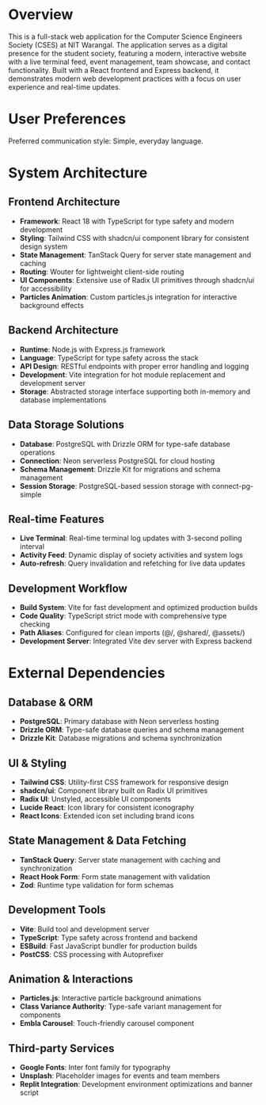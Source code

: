 # Overview

This is a full-stack web application for the Computer Science Engineers Society (CSES) at NIT Warangal. The application serves as a digital presence for the student society, featuring a modern, interactive website with a live terminal feed, event management, team showcase, and contact functionality. Built with a React frontend and Express backend, it demonstrates modern web development practices with a focus on user experience and real-time updates.

# User Preferences

Preferred communication style: Simple, everyday language.

# System Architecture

## Frontend Architecture
- **Framework**: React 18 with TypeScript for type safety and modern development
- **Styling**: Tailwind CSS with shadcn/ui component library for consistent design system
- **State Management**: TanStack Query for server state management and caching
- **Routing**: Wouter for lightweight client-side routing
- **UI Components**: Extensive use of Radix UI primitives through shadcn/ui for accessibility
- **Particles Animation**: Custom particles.js integration for interactive background effects

## Backend Architecture
- **Runtime**: Node.js with Express.js framework
- **Language**: TypeScript for type safety across the stack
- **API Design**: RESTful endpoints with proper error handling and logging
- **Development**: Vite integration for hot module replacement and development server
- **Storage**: Abstracted storage interface supporting both in-memory and database implementations

## Data Storage Solutions
- **Database**: PostgreSQL with Drizzle ORM for type-safe database operations
- **Connection**: Neon serverless PostgreSQL for cloud hosting
- **Schema Management**: Drizzle Kit for migrations and schema management
- **Session Storage**: PostgreSQL-based session storage with connect-pg-simple

## Real-time Features
- **Live Terminal**: Real-time terminal log updates with 3-second polling interval
- **Activity Feed**: Dynamic display of society activities and system logs
- **Auto-refresh**: Query invalidation and refetching for live data updates

## Development Workflow
- **Build System**: Vite for fast development and optimized production builds
- **Code Quality**: TypeScript strict mode with comprehensive type checking
- **Path Aliases**: Configured for clean imports (@/, @shared/, @assets/)
- **Development Server**: Integrated Vite dev server with Express backend

# External Dependencies

## Database & ORM
- **PostgreSQL**: Primary database with Neon serverless hosting
- **Drizzle ORM**: Type-safe database queries and schema management
- **Drizzle Kit**: Database migrations and schema synchronization

## UI & Styling
- **Tailwind CSS**: Utility-first CSS framework for responsive design
- **shadcn/ui**: Component library built on Radix UI primitives
- **Radix UI**: Unstyled, accessible UI components
- **Lucide React**: Icon library for consistent iconography
- **React Icons**: Extended icon set including brand icons

## State Management & Data Fetching
- **TanStack Query**: Server state management with caching and synchronization
- **React Hook Form**: Form state management with validation
- **Zod**: Runtime type validation for form schemas

## Development Tools
- **Vite**: Build tool and development server
- **TypeScript**: Type safety across frontend and backend
- **ESBuild**: Fast JavaScript bundler for production builds
- **PostCSS**: CSS processing with Autoprefixer

## Animation & Interactions
- **Particles.js**: Interactive particle background animations
- **Class Variance Authority**: Type-safe variant management for components
- **Embla Carousel**: Touch-friendly carousel component

## Third-party Services
- **Google Fonts**: Inter font family for typography
- **Unsplash**: Placeholder images for events and team members
- **Replit Integration**: Development environment optimizations and banner script